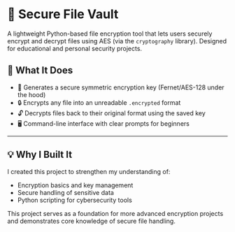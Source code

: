 # 🔐 Secure File Vault

A lightweight Python-based file encryption tool that lets users securely encrypt and decrypt files using AES (via the `cryptography` library). Designed for educational and personal security projects.

## 🧠 What It Does

- 🔑 Generates a secure symmetric encryption key (Fernet/AES-128 under the hood)
- 🔒 Encrypts any file into an unreadable `.encrypted` format
- 🔓 Decrypts files back to their original format using the saved key
- 🖥️ Command-line interface with clear prompts for beginners

---

## 💡 Why I Built It

I created this project to strengthen my understanding of:
- Encryption basics and key management
- Secure handling of sensitive data
- Python scripting for cybersecurity tools

This project serves as a foundation for more advanced encryption projects and demonstrates core knowledge of secure file handling.
